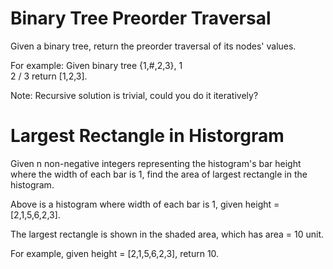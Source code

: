 Binary Tree Preorder Traversal
==============================

Given a binary tree, return the preorder traversal of its nodes' values.

For example:
Given binary tree {1,#,2,3},
   1
    \
     2
    /
   3
return [1,2,3].

Note: Recursive solution is trivial, could you do it iteratively?

[1]: https://oj.leetcode.com/problems/binary-tree-preorder-traversal/


Largest Rectangle in Historgram
===============================

Given n non-negative integers representing the histogram's bar height
where the width of each bar is 1, find the area of largest rectangle in
the histogram.

Above is a histogram where width of each bar is 1, given height = [2,1,5,6,2,3].

The largest rectangle is shown in the shaded area, which has area = 10 unit.

For example, given height = [2,1,5,6,2,3], return 10.

[1]: https://oj.leetcode.com/problems/largest-rectangle-in-histogram/
